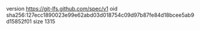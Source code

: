 version https://git-lfs.github.com/spec/v1
oid sha256:127ecc1890023e99e62abd03d018754c09d97b87fe84d18bcee5ab9d15852f01
size 1315
